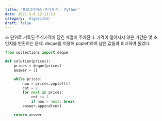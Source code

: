 ```yaml
---
title: '프로그래머스-주식가격 - Python'
date: 2021-3-8 12:21:13
category: 'Algorithm'
draft: false
---
```

초 단위로 기록된 주식가격이 담긴 배열이 주어진다. 가격이 떨어지지 않은 기간은 몇 초인지를 반환하는 문제. deque를 이용해 popleft하여 남은 값들과 비교하여 풀었다.
```python
from collections import deque

def solution(prices):
    prices = deque(prices)
    answer = []

    while prices:
        now = prices.popleft()
        cnt = 0
        for next in prices:
            cnt += 1
            if now > next: break
        answer.append(cnt)

    return answer

```